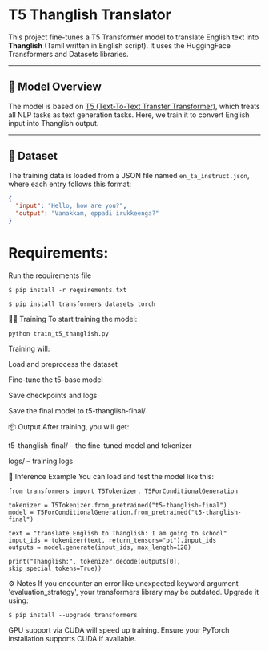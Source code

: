 # T5 Thanglish Translator

This project fine-tunes a T5 Transformer model to translate English text into **Thanglish** (Tamil written in English script). It uses the HuggingFace Transformers and Datasets libraries.

---

## 🧠 Model Overview

The model is based on [T5 (Text-To-Text Transfer Transformer)](https://huggingface.co/docs/transformers/model_doc/t5), which treats all NLP tasks as text generation tasks. Here, we train it to convert English input into Thanglish output.

---

## 📁 Dataset

The training data is loaded from a JSON file named `en_ta_instruct.json`, where each entry follows this format:

```json
{
  "input": "Hello, how are you?",
  "output": "Vanakkam, eppadi irukkeenga?"
}
```
# Requirements:
Run the requirements file 
```
$ pip install -r requirements.txt

$ pip install transformers datasets torch
```

🏋️‍♀️ Training
To start training the model:
```
python train_t5_thanglish.py
```
Training will:

Load and preprocess the dataset

Fine-tune the t5-base model

Save checkpoints and logs

Save the final model to t5-thanglish-final/

📦 Output
After training, you will get:

t5-thanglish-final/ – the fine-tuned model and tokenizer

logs/ – training logs

🧪 Inference Example
You can load and test the model like this:
```
from transformers import T5Tokenizer, T5ForConditionalGeneration

tokenizer = T5Tokenizer.from_pretrained("t5-thanglish-final")
model = T5ForConditionalGeneration.from_pretrained("t5-thanglish-final")

text = "translate English to Thanglish: I am going to school"
input_ids = tokenizer(text, return_tensors="pt").input_ids
outputs = model.generate(input_ids, max_length=128)

print("Thanglish:", tokenizer.decode(outputs[0], skip_special_tokens=True))
```

⚙️ Notes
If you encounter an error like unexpected keyword argument 'evaluation_strategy', your transformers library may be outdated. Upgrade it using:
```
$ pip install --upgrade transformers
```
GPU support via CUDA will speed up training. Ensure your PyTorch installation supports CUDA if available.
